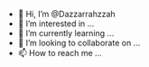 - 👋 Hi, I’m @Dazzarrahzzah
- 👀 I’m interested in ...
- 🌱 I’m currently learning ...
- 💞️ I’m looking to collaborate on ...
- 📫 How to reach me ...

<!---
Dazzarrahzzah/Dazzarrahzzah is a ✨ special ✨ repository because its `README.md` (this file) appears on your GitHub profile.
You can click the Preview link to take a look at your changes.
--->
